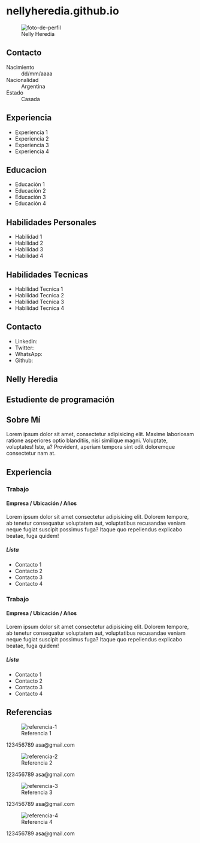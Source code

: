 # nellyheredia.github.io
<!DOCTYPE html>
<html lang="en">

<head>
    <meta charset="UTF-8">
    <meta http-equiv="X-UA-Compatible" content="IE=edge">
    <meta name="viewport" content="width=device-width, initial-scale=1.0">
    <title>Nelly Heredia</title>
    <link rel="stylesheet" href="style.css">
    <link href="https://cdn.jsdelivr.net/npm/bootstrap@5.2.0-beta1/dist/css/bootstrap.min.css" rel="stylesheet"
        integrity="sha384-0evHe/X+R7YkIZDRvuzKMRqM+OrBnVFBL6DOitfPri4tjfHxaWutUpFmBp4vmVor" crossorigin="anonymous">
    <link rel="stylesheet" href="https://cdn.jsdelivr.net/npm/bootstrap-icons@1.8.1/font/bootstrap-icons.css">
    <link rel="stylesheet" href="css/bootstrap-theme.min.css" crossorigin="anonymous">
</head>

<body>
    <div class="main-container">
        <aside>
            <figure id="foto-de-perfil">
                <img src="./img/perfil.jpg" alt="foto-de-perfil">
                <figcaption>Nelly Heredia</figcaption>
            </figure>
            <section>
                <h2>Contacto</h2>
                <dl>
                    <dt>Nacimiento</dt>
                    <dd>dd/mm/aaaa</dd>
                    <dt>Nacionalidad</dt>
                    <dd>Argentina</dd>
                    <dt>Estado</dt>
                    <dd>Casada</dd>
                </dl>
                <div class="clear"></div>
            </section>
            <section>
                <h2>Experiencia</h2>
                <ul>
                    <li>Experiencia 1</li>
                    <li>Experiencia 2</li>
                    <li>Experiencia 3</li>
                    <li>Experiencia 4</li>
                </ul>
            </section>
            <section>
                <h2>Educacion</h2>
                <ul>
                    <li>Educación 1</li>
                    <li>Educación 2</li>
                    <li>Educación 3</li>
                    <li>Educación 4</li>
                </ul>
            </section>
            <section>
                <h2>Habilidades Personales</h2>
                <ul>
                    <li>Habilidad 1</li>
                    <li>Habilidad 2</li>
                    <li>Habilidad 3</li>
                    <li>Habilidad 4</li>
                </ul>
            </section>
            <section>
                <h2>Habilidades Tecnicas</h2>
                <ul>
                    <li>Habilidad Tecnica 1</li>
                    <li>Habilidad Tecnica 2</li>
                    <li>Habilidad Tecnica 3</li>
                    <li>Habilidad Tecnica 4</li>
                </ul>
            </section>
            <section>
                <h2>Contacto</h2>
                <ul>
                    <li>Linkedin: <a href="#"><i class="bi bi-linkedin"></i></a></li>
                    <li>Twitter: <a href="#"><i class="bi bi-twitter"></i></a></li>
                    <li>WhatsApp: <a href="#"><i class="bi bi-whatsapp"></i></a></li>
                    <li>Github: <a href="#"><i class="bi bi-github"></i></a></li>
                </ul>
            </section>
        </aside>
        <main>
            <section class="hero">
                <h1>Nelly Heredia</h1>
                <h2> Estudiente de programación</h2>
            </section>
            <section class="sobre-mi">
                <h2>Sobre Mí</h2>
                <p>Lorem ipsum dolor sit amet, consectetur adipisicing elit. Maxime laboriosam ratione asperiores optio
                    blanditiis, nisi similique magni. Voluptate, voluptates! Iste, a? Provident, aperiam tempora sint
                    odit
                    doloremque consectetur nam at.</p>
            </section>
            <section>
                <h2>Experiencia</h2>
                <article>
                    <h3>Trabajo</h3>
                    <h4>Empresa / Ubicación / Años</h4>
                    <p>Lorem ipsum dolor sit amet consectetur adipisicing elit. Dolorem tempore, ab tenetur consequatur
                        voluptatem aut, voluptatibus recusandae veniam neque fugiat suscipit possimus fuga? Itaque quo
                        repellendus explicabo beatae, fuga quidem!</p>
                    <h5>Lista</h5>
                    <ul>
                        <li>Contacto 1</li>
                        <li>Contacto 2</li>
                        <li>Contacto 3</li>
                        <li>Contacto 4</li>
                    </ul>
                </article>
                <article>
                    <h3>Trabajo</h3>
                    <h4>Empresa / Ubicación / Años</h4>
                    <p>Lorem ipsum dolor sit amet consectetur adipisicing elit. Dolorem tempore, ab tenetur consequatur
                        voluptatem aut, voluptatibus recusandae veniam neque fugiat suscipit possimus fuga? Itaque quo
                        repellendus explicabo beatae, fuga quidem!</p>
                    <h5>Lista</h5>
                    <ul>
                        <li>Contacto 1</li>
                        <li>Contacto 2</li>
                        <li>Contacto 3</li>
                        <li>Contacto 4</li>
                    </ul>
                </article>
            </section>
            <section>
                <h2>Referencias</h2>
                <div class="referencias">
                    <article>
                        <figure>
                            <img src="./img/avatar-de-perfil.png" alt="referencia-1">
                            <figcaption>Referencia 1</figcaption>
                        </figure>
                        <span>123456789</span>
                        <span>asa@gmail.com</span>
                    </article>
                    <article>
                        <figure>
                            <img src="./img/avatar-de-perfil.png" alt="referencia-2">
                            <figcaption>Referencia 2</figcaption>
                        </figure>
                        <span>123456789</span>
                        <span>asa@gmail.com</span>
                    </article>
                    <article>
                        <figure>
                            <img src="./img/avatar-de-perfil.png" alt="referencia-3">
                            <figcaption>Referencia 3</figcaption>
                        </figure>
                        <span>123456789</span>
                        <span>asa@gmail.com</span>
                    </article>
                    <article>
                        <figure>
                            <img src="./img/avatar-de-perfil.png" alt="referencia-4">
                            <figcaption>Referencia 4</figcaption>
                        </figure>
                        <span>123456789</span>
                        <span>asa@gmail.com</span>
                    </article>
                </div>
            </section>
        </main>
    </div>
</body>
<style>
@import url('https://fonts.googleapis.com/css2?family=Nunito:wght@200;300;500&display=swap');

* {
    font-family: 'Nunito', sans-serif;
}

.main-container {
    display: flex;
    width: 1200px;
}

/*--------------------GENERAL-------------------*/
ul {
    list-style-type: none;
}

.clear {
    clear: both;
}

h1,
h2 {
    text-transform: uppercase;
}


/*--------------------END GENERAL-------------------*/

/*--------------------ASIDE-------------------*/
aside {
    background-color: #647087;
    width: 60%;
    margin-right: 3%;
}

aside * {
    color: white;
}

aside h2 {
    letter-spacing: 5px;
}

aside section h2:first-child {
    border-bottom: 2px solid white;
}

#foto-de-perfil img {
    border-radius: 10%;
    height: 50%;
    width: 50%;
}

/*--------------------END ASIDE-------------------*/
/*--------------------MAIN-------------------*/
main section>h2 {
    text-transform: uppercase;
    letter-spacing: 5px;
}

.hero {
    background-color: #ECD0AF;
    box-shadow: 2px 2px 40px 1px #647087 inset;
    padding: 15% 0;
    text-align: center;
}

.hero h2 {
    color: white;
    border-top: 2px solid white;
    letter-spacing: 10px;
}

.hero h1 {
    letter-spacing: 10px;
}

.sobre-mi p {
    line-height: 2em;
    background-color: #F7DDC3;
    padding: 5px;
}

article h3,
article h4 {
    font-weight: bold;
}

article ul {
    list-style-type: square;
}

.referencias {
    display: flex;
    flex-wrap: wrap;
    background-color: #F7DDC3;
}

.referencias article {
    width: 50%;
    text-align: center;
}

.referencias img {
    height: 100px;
    width: 100px;
}


dt,
dd {
    line-height: 1.5em;
    border-top: 1px solid white;
    flex-basis: 40%;
    margin: 0;
}

dt {
    font-weight: border;
    clear: left;
    width: 30%;
    float: left;
    border-top: 1px solid white;
}

dd {
    clear: right;
    width: 50%;
    float: left;
    margin: 0;
    border-top: 1px solid white;
}

dt:last-of-type,
dd:last-of-type {
    border-bottom: 1px solid white;
}

dl {
    display: flex;
    flex-wrap: wrap;
}


/*--------------------END MAIN-------------------*/
</style>
</html>
